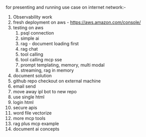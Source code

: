 for presenting and running use case on internet network:-

1. Observability work
2. fresh deployment on aws - https://aws.amazon.com/console/
2. testing on aws
    1. psql connection 
    2. simple ai 
    3. rag - document loading first
    4. rag chat
    5. tool calling
    6. tool calling mcp sse
    7. prompt templating, memory, multi modal
    8. streaming, rag in memory
3. document solution 
4. github repo checkout on external machine
5. email send 
6. move away ipl bot to new repo 
7. use single html 
8. login html 
9. secure apis 
10. word file vectorize 
11. more mcp tools 
12. rag plus mcp example 
13. document ai concepts

